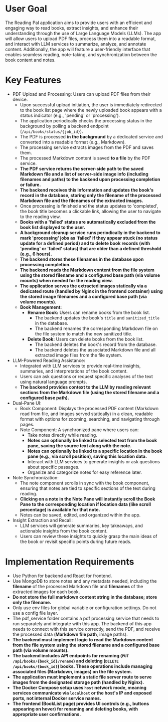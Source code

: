 # User Goal
The Reading Pal application aims to provide users with an efficient and engaging way to read books, extract insights, and enhance their understanding through the use of Large Language Models (LLMs). The app will allow users to upload PDF files, process them into a readable format, and interact with LLM services to summarize, analyze, and annotate content. Additionally, the app will feature a user-friendly interface that enables seamless reading, note-taking, and synchronization between the book content and notes.

# Key Features
- PDF Upload and Processing: Users can upload PDF files from their device.
  - Upon successful upload initiation, the user is immediately redirected to the book list page where the newly uploaded book appears with a status indicator (e.g., 'pending' or 'processing').
  - The application periodically checks the processing status in the background by polling a backend endpoint (`/api/books/status/{job_id}`).
  - The PDF is processed **in the background** by a dedicated service and converted into a readable format (e.g., Markdown).
  - The processing service extracts images from the PDF and saves them.
  - The processed Markdown content is saved **to a file** by the PDF service.
  - **The PDF service returns the server-side path to the saved Markdown file and a list of server-side image info (including filenames and paths) to the backend upon processing completion or failure.**
  - **The backend receives this information and updates the book's record in the database, storing only the filename of the processed Markdown file and the filenames of the extracted images.**
  - Once processing is finished and the status updates to 'completed', the book title becomes a clickable link, allowing the user to navigate to the reading view.
  - **Books with a 'failed' status are automatically excluded from the book list displayed to the user.**
  - **A background cleanup service runs periodically in the backend to mark 'processing' jobs as 'failed' if they appear stuck (no status update for a defined period) and to delete book records (with 'pending' or 'failed' status) that are older than a defined threshold (e.g., 6 hours).**
  - **The backend stores these filenames in the database upon processing completion.**
  - **The backend reads the Markdown content from the file system using the stored filename and a configured base path (via volume mounts) when needed for the reading view.**
  - **The application serves the extracted images statically via a dedicated route (handled by Nginx in the frontend container) using the stored image filenames and a configured base path (via volume mounts).**
  - **Book Management:**
    - **Rename Book:** Users can rename books from the book list.
      - The backend updates the book's `title` and `sanitized_title` in the database.
      - The backend renames the corresponding Markdown file on the file system to match the new sanitized title.
    - **Delete Book:** Users can delete books from the book list.
      - The backend deletes the book's record from the database.
      - The backend deletes the associated Markdown file and all extracted image files from the file system.
- LLM-Powered Reading Assistance:
  - Integrated with LLM services to provide real-time insights, summaries, and interpretations of the book content.
  - Users can ask questions or request specific analyses of the text using natural language prompts.
  - **The backend provides context to the LLM by reading relevant sections from the Markdown file (using the stored filename and a configured base path).**
- Dual-Pane UI:
  - Book Component: Displays the processed PDF content (Markdown read from file, and Images served statically) in a clean, readable format with options for zooming, searching, and navigating through pages.
  - Note Component: A synchronized pane where users can:
    - Take notes directly while reading.
    - **Notes can optionally be linked to selected text from the book pane, saving the source text along with the note.**
    - **Notes can optionally be linked to a specific location in the book pane (e.g., via scroll position), saving this location data.**
    - Interact with LLM services to generate insights or ask questions about specific passages.
    - Organize and categorize notes for easy reference later.
- Note Synchronization:
  - The note component scrolls in sync with the book component, ensuring that notes are tied to specific sections of the text during reading.
  - **Clicking on a note in the Note Pane will instantly scroll the Book Pane to the corresponding location if location data (like scroll percentage) is available for that note.**
  - Notes can be saved, edited, and organized within the app.
- Insight Extraction and Recall:
  - LLM services will generate summaries, key takeaways, and actionable insights from the book content.
  - Users can review these insights to quickly grasp the main ideas of the book or revisit specific points during future reads.


# Implementation Requirements
- Use Python for backend and React for frontend.
- Use MongoDB to store notes and any metadata needed, including the **filename** of the processed Markdown file and **filenames** of the extracted images for each book.
- **Do not store the full markdown content string in the database; store only the filename.**
- Only use env files for global variable or configuration settings. Do not use a config file layer.
- The pdf_service folder contains a pdf processing service that needs to run separately and integrate with this app. The backend of this app needs to connect with this service correctly, send the PDF, and receive the processed data (**Markdown file path**, image paths).
- **The backend must implement logic to read the Markdown content from the file system using the stored filename and a configured base path (via volume mounts).**
- **The backend includes API endpoints for renaming (`PUT /api/books/{book_id}/rename`) and deleting (`DELETE /api/books/{book_id}`) books. These operations include managing associated files (Markdown, images) on the file system.**
- **The application must implement a static file server route to serve images from the designated storage path (handled by Nginx).**
- **The Docker Compose setup uses `host` network mode, meaning services communicate via `localhost` or the host's IP and exposed ports, not internal Docker service names.**
- **The frontend (BookList page) provides UI controls (e.g., buttons appearing on hover) for renaming and deleting books, with appropriate user confirmations.**

